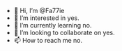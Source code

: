 - 👋 Hi, I’m @Fa77ie
- 👀 I’m interested in yes.
- 🌱 I’m currently learning no.
- 💞️ I’m looking to collaborate on yes.
- 📫 How to reach me no.

<!---
Fa77ie/Fa77ie is a ✨ special ✨ repository because its `README.md` (this file) appears on your GitHub profile.
You can click the Preview link to take a look at your changes.
--->
